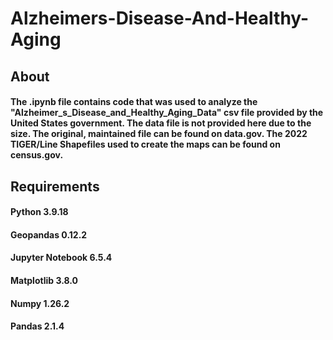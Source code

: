 # Alzheimers-Disease-And-Healthy-Aging
## About
#### The .ipynb file contains code that was used to analyze the "Alzheimer_s_Disease_and_Healthy_Aging_Data" csv file provided by the United States government. The data file is not provided here due to the size. The original, maintained file can be found on data.gov. The 2022 TIGER/Line Shapefiles used to create the maps can be found on census.gov.
## Requirements
#### Python 3.9.18
#### Geopandas 0.12.2
#### Jupyter Notebook 6.5.4
#### Matplotlib 3.8.0
#### Numpy 1.26.2
#### Pandas 2.1.4
